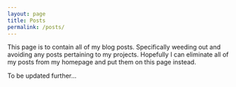 ```yaml
---
layout: page
title: Posts
permalink: /posts/
---
```


This page is to contain all of my blog posts. Specifically weeding out and avoiding any posts pertaining
to my projects. Hopefully I can eliminate all of my posts from my homepage and put them on this page instead.

To be updated further...
